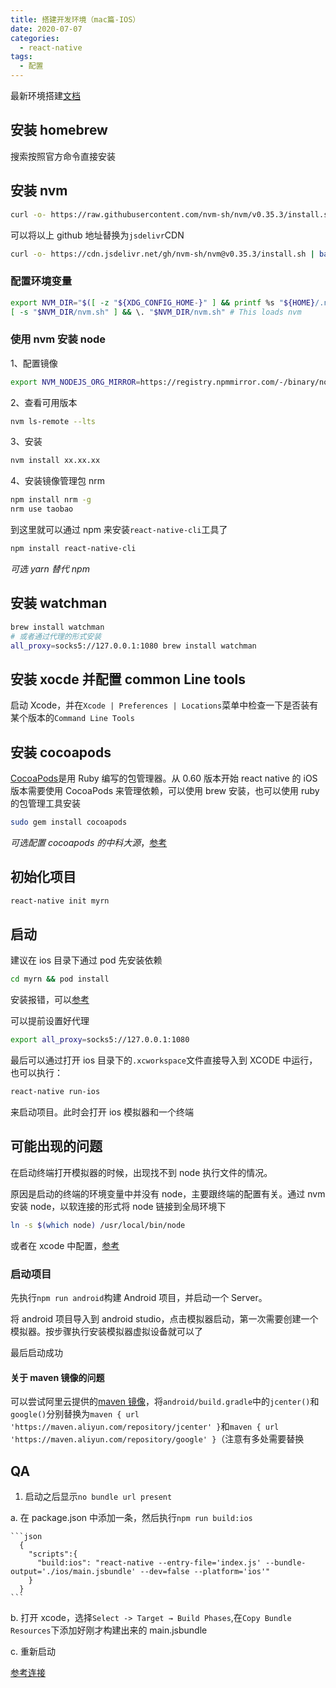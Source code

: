 ```yaml
---
title: 搭建开发环境（mac篇-IOS）
date: 2020-07-07
categories:
  - react-native
tags:
  - 配置
---
```


最新环境搭建[文档](https://www.react-native.cn/docs/environment-setup)

## 安装 homebrew

搜索按照官方命令直接安装

## 安装 nvm

```bash
curl -o- https://raw.githubusercontent.com/nvm-sh/nvm/v0.35.3/install.sh | bash
```

可以将以上 github 地址替换为`jsdelivr`CDN

```bash
curl -o- https://cdn.jsdelivr.net/gh/nvm-sh/nvm@v0.35.3/install.sh | bash
```

### 配置环境变量

```bash
export NVM_DIR="$([ -z "${XDG_CONFIG_HOME-}" ] && printf %s "${HOME}/.nvm" || printf %s "${XDG_CONFIG_HOME}/nvm")"
[ -s "$NVM_DIR/nvm.sh" ] && \. "$NVM_DIR/nvm.sh" # This loads nvm
```

### 使用 nvm 安装 node

1、配置镜像

```bash
export NVM_NODEJS_ORG_MIRROR=https://registry.npmmirror.com/-/binary/node/
```

2、查看可用版本

```bash
nvm ls-remote --lts
```

3、安装

```bash
nvm install xx.xx.xx
```

4、安装镜像管理包 nrm

```bash
npm install nrm -g
nrm use taobao
```

到这里就可以通过 npm 来安装`react-native-cli`工具了

```bash
npm install react-native-cli
```

_可选 yarn 替代 npm_

## 安装 watchman

```bash
brew install watchman
# 或者通过代理的形式安装
all_proxy=socks5://127.0.0.1:1080 brew install watchman
```

## 安装 xocde 并配置 common Line tools

启动 Xcode，并在`Xcode | Preferences | Locations`菜单中检查一下是否装有某个版本的`Command Line Tools`

## 安装 cocoapods

[CocoaPods](https://cocoapods.org/)是用 Ruby 编写的包管理器。从 0.60 版本开始 react native 的 iOS 版本需要使用 CocoaPods 来管理依赖，可以使用 brew 安装，也可以使用 ruby 的包管理工具安装

```bash
sudo gem install cocoapods
```

_可选配置 cocoapods 的中科大源_，[参考](https://mirrors.tuna.tsinghua.edu.cn/help/CocoaPods/)

## 初始化项目

```bash
react-native init myrn
```

## 启动

建议在 ios 目录下通过 pod 先安装依赖

```bash
cd myrn && pod install
```

安装报错，可以[参考](https://www.jianshu.com/p/7b21254cbd77)

可以提前设置好代理

```bash
export all_proxy=socks5://127.0.0.1:1080
```

最后可以通过打开 ios 目录下的`.xcworkspace`文件直接导入到 XCODE 中运行，也可以执行：

```bash
react-native run-ios
```

来启动项目。此时会打开 ios 模拟器和一个终端

## 可能出现的问题

在启动终端打开模拟器的时候，出现找不到 node 执行文件的情况。

原因是启动的终端的环境变量中并没有 node，主要跟终端的配置有关。通过 nvm 安装 node，以软连接的形式将 node 链接到全局环境下

```bash
ln -s $(which node) /usr/local/bin/node
```

或者在 xcode 中配置，[参考](https://www.jianshu.com/p/4501ed597aba)

### 启动项目

先执行`npm run android`构建 Android 项目，并启动一个 Server。

将 android 项目导入到 android studio，点击模拟器启动，第一次需要创建一个模拟器。按步骤执行安装模拟器虚拟设备就可以了

最后启动成功

#### 关于 maven 镜像的问题

可以尝试阿里云提供的[maven 镜像](https://help.aliyun.com/document_detail/102512.html?spm=a2c40.aliyun_maven_repo.0.0.361865e90r2x4b)，将`android/build.gradle`中的`jcenter()`和`google()`分别替换为`maven { url 'https://maven.aliyun.com/repository/jcenter' }`和`maven { url 'https://maven.aliyun.com/repository/google' }`（注意有多处需要替换

## QA

1. 启动之后显示`no bundle url present`

a. 在 package.json 中添加一条，然后执行`npm run build:ios`

    ```json
      {
        "scripts":{
          "build:ios": "react-native --entry-file='index.js' --bundle-output='./ios/main.jsbundle' --dev=false --platform='ios'"
        }
      }
    ```

b. 打开 xcode，选择`Select -> Target → Build Phases`,在`Copy Bundle Resources`下添加好刚才构建出来的 main.jsbundle

c. 重新启动

[参考连接](https://onexlab-io.medium.com/no-bundle-url-present-fixed-ca2688a80f66)
